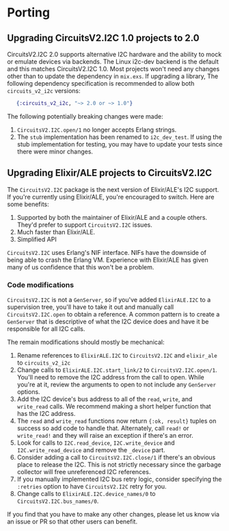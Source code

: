 # Porting

## Upgrading CircuitsV2.I2C 1.0 projects to 2.0

CircuitsV2.I2C 2.0 supports alternative I2C hardware and the ability to mock or
emulate devices via backends. The Linux i2c-dev backend is the default and this
matches CircuitsV2.I2C 1.0. Most projects won't need any changes other than to
update the dependency in `mix.exs`. If upgrading a library, The following
dependency specification is recommended to allow both `circuits_v2_i2c` versions:

```elixir
   {:circuits_v2_i2c, "~> 2.0 or ~> 1.0"}
```

The following potentially breaking changes were made:

1. `CircuitsV2.I2C.open/1` no longer accepts Erlang strings.
2. The `stub` implementation has been renamed to `i2c_dev_test`. If using the
   stub implementation for testing, you may have to update your tests since
   there were minor changes.

## Upgrading Elixir/ALE projects to CircuitsV2.I2C

The `CircuitsV2.I2C` package is the next version of Elixir/ALE's I2C support.
If you're currently using Elixir/ALE, you're encouraged to switch. Here are some
benefits:

1. Supported by both the maintainer of Elixir/ALE and a couple others. They'd
   prefer to support `CircuitsV2.I2C` issues.
2. Much faster than Elixir/ALE.
3. Simplified API

`CircuitsV2.I2C` uses Erlang's NIF interface. NIFs have the downside of being able
to crash the Erlang VM. Experience with Elixir/ALE has given many of us
confidence that this won't be a problem.

### Code modifications

`CircuitsV2.I2C` is not a `GenServer`, so if you've added `ElixirALE.I2C` to a
supervision tree, you'll have to take it out and manually call
`CircuitsV2.I2C.open` to obtain a reference. A common pattern is to create a
`GenServer` that is descriptive of what the I2C device does and have it be
responsible for all I2C calls.

The remain modifications should mostly be mechanical:

1. Rename references to `ElixirALE.I2C` to `CircuitsV2.I2C` and `elixir_ale`
   to `circuits_v2_i2c`
2. Change calls to `ElixirALE.I2C.start_link/2` to `CircuitsV2.I2C.open/1`. You'll
   need to remove the I2C address from the call to open. While you're at it,
   review the arguments to open to not include any `GenServer` options.
3. Add the I2C device's bus address to all of the `read`, `write`, and
   `write_read` calls. We recommend making a short helper function that has
   the I2C address.
4. The `read` and `write_read` functions now return `{:ok, result}` tuples on
   success so add code to handle that. Alternately, call `read!` or `write_read!`
   and they will raise an exception if there's an error.
5. Look for calls to `I2C.read_device`, `I2C.write_device` and
   `I2C.write_read_device` and remove the `_device` part.
6. Consider adding a call to `CircuitsV2.I2C.close/1` if there's an obvious place
   to release the I2C. This is not strictly necessary since the garbage
   collector will free unreferenced I2C references.
7. If you manually implemented I2C bus retry logic, consider specifying the
   `:retries` option to have `CircuitsV2.I2C` retry for you.
8. Change calls to `ElixirALE.I2C.device_names/0` to `CircuitsV2.I2C.bus_names/0`.

If you find that you have to make any other changes, please let us know via an
issue or PR so that other users can benefit.
